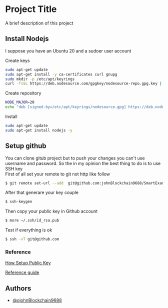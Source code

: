 
# Project Title

A brief description of this project 


## Install Nodejs
I suppose you have an Ubuntu 20 and a sudoer user account 

Create keys

```bash
sudo apt-get update
sudo apt-get install -y ca-certificates curl gnupg
sudo mkdir -p /etc/apt/keyrings
curl -fsSL https://deb.nodesource.com/gpgkey/nodesource-repo.gpg.key | sudo gpg --dearmor -o /etc/apt/keyrings/nodesource.gpg

```

Create repository

```bash
NODE_MAJOR=20
echo "deb [signed-by=/etc/apt/keyrings/nodesource.gpg] https://deb.nodesource.com/node_$NODE_MAJOR.x nodistro main" | sudo tee /etc/apt/sources.list.d/nodesource.list
```

Install 

```bash
sudo apt-get update
sudo apt-get install nodejs -y

```


## Setup github
You can clone gitub project but to push your changes you can't use username and password.
So the in my opinion the best thing to do is to use SSH key  
First of all set your remote to git not http like follow

```bash
$ git remote set-url --add  git@github.com:johnBlockchain9688/SmartExample.git

```

After that generare your key couple

```bash
$ ssh-keygen
```

Then copy your public key in Github account

```bash
$ more ~/.ssh/id_rsa.pub
```


Test if everything is ok 

```bash
$ ssh -vT git@github.com
```



### Reference
[How Setup Public Key](https://sbme-tutorials.github.io/2019/data-structures/notes/public_key.html)

[Reference guide](https://docs.github.com/en/authentication/connecting-to-github-with-ssh)


## Authors

- [@ojohnBlockchain9688](https://www.github.com/johnBlockchain9688)

